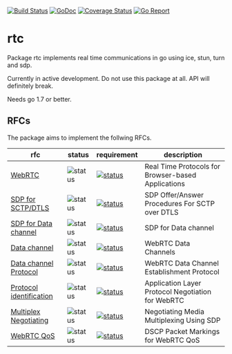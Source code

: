 [![Build Status](https://travis-ci.org/ernado/rtc.svg)](https://travis-ci.org/ernado/rtc)
[![GoDoc](https://godoc.org/github.com/ernado/rtc?status.svg)](http://godoc.org/github.com/ernado/rtc)
[![Coverage Status](https://coveralls.io/repos/github/ernado/rtc/badge.svg?branch=master)](https://coveralls.io/github/ernado/rtc?branch=master)
[![Go Report](https://goreportcard.com/badge/github.com/ernado/rtc)](http://goreportcard.com/report/ernado/rtc)

# rtc
Package rtc implements real time communications in go using ice, stun, turn and sdp.

Currently in active development. Do not use this package at all. API will definitely break. 

Needs go 1.7 or better.

## RFCs

The package aims to implement the follwing RFCs.

rfc | status | requirement | description
----|--------|-------------|----
[WebRTC](https://tools.ietf.org/html/draft-ietf-rtcweb-overview) | ![status](https://img.shields.io/badge/status-research-orange.svg) | [![status](https://img.shields.io/badge/requirement-MUST-green.svg)](https://tools.ietf.org/html/rfc2119) | Real Time Protocols for Browser-based Applications
[SDP for SCTP/DTLS](https://tools.ietf.org/html/draft-ietf-mmusic-sctp-sdp) | ![status](https://img.shields.io/badge/status-research-orange.svg) | [![status](https://img.shields.io/badge/requirement-MUST-green.svg)](https://tools.ietf.org/html/rfc2119) | SDP Offer/Answer Procedures For SCTP over DTLS
[SDP for Data channel](https://tools.ietf.org/html/draft-ietf-rtcweb-sdp#section-5.2.3) | ![status](https://img.shields.io/badge/status-research-orange.svg) | [![status](https://img.shields.io/badge/requirement-MUST-green.svg)](https://tools.ietf.org/html/rfc2119) | SDP for Data channel
[Data channel](https://tools.ietf.org/html/draft-ietf-rtcweb-data-channel) | ![status](https://img.shields.io/badge/status-research-orange.svg) | [![status](https://img.shields.io/badge/requirement-MUST-green.svg)](https://tools.ietf.org/html/rfc2119) | WebRTC Data Channels
[Data channel Protocol](https://tools.ietf.org/html/draft-ietf-rtcweb-data-protocol) | ![status](https://img.shields.io/badge/status-research-orange.svg) | [![status](https://img.shields.io/badge/requirement-MUST-green.svg)](https://tools.ietf.org/html/rfc2119) | WebRTC Data Channel Establishment Protocol
[Protocol identification](https://tools.ietf.org/html/draft-ietf-rtcweb-alpn) | ![status](https://img.shields.io/badge/status-research-orange.svg) | [![status](https://img.shields.io/badge/requirement-MUST-green.svg)](https://tools.ietf.org/html/rfc2119) | Application Layer Protocol Negotiation for WebRTC
[Multiplex Negotiating](https://tools.ietf.org/html/draft-ietf-mmusic-sdp-bundle-negotiation) | ![status](https://img.shields.io/badge/status-research-orange.svg) | [![status](https://img.shields.io/badge/requirement-MUST-green.svg)](https://tools.ietf.org/html/rfc2119) | Negotiating Media Multiplexing Using SDP
[WebRTC QoS](https://tools.ietf.org/html/draft-ietf-tsvwg-rtcweb-qos) | ![status](https://img.shields.io/badge/status-research-orange.svg) | [![status](https://img.shields.io/badge/requirement-SHOULD-blue.svg)](https://tools.ietf.org/html/rfc2119) | DSCP Packet Markings for WebRTC QoS
